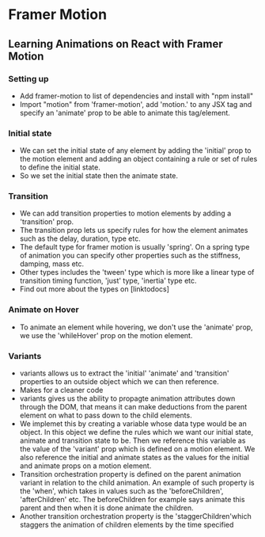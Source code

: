 # Framer Motion
## Learning Animations on React with Framer Motion

### Setting up
- Add framer-motion to list of dependencies and install with "npm install"
- Import "motion" from 'framer-motion', add 'motion.' to any JSX tag and specify an 'animate' prop to be able to animate this tag/element. 

### Initial state
- We can set the initial state of any element by adding the 'initial' prop to the motion element and adding an object containing a rule or set of rules to define the initial state. 
- So we set the initial state then the animate state.

### Transition
- We can add transition properties to motion elements by adding a 'transition' prop.
- The transition prop lets us specify rules for how the element animates such as the delay, duration, type etc.
- The default type for framer motion is usually 'spring'. On a spring type of animation you can specify other properties such as the stiffness, damping, mass etc. 
- Other types includes the 'tween' type which is more like a linear type of transition timing function, 'just' type, 'inertia' type etc. 
- Find out more about the types on [linktodocs]

### Animate on Hover
- To animate an element while hovering, we don't use the 'animate' prop, we use the 'whileHover' prop on the motion element.

### Variants
- variants allows us to extract the 'initial' 'animate' and 'transition' properties to an outside object which we can then reference. 
- Makes for a cleaner code
- variants gives us the ability to propagte animation attributes down through the DOM, that means it can make deductions from the parent element on what to pass down to the child elements.
- We implemet this by creating a variable whose data type would be an object. In this object we define the rules which we want our initial state, animate and transition state to be. Then we reference this variable as the value of the 'variant' prop which is defined on a motion element. We also reference the initial and animate states as the values for the initial and animate props on a motion element. 
- Transition orchestration property is defined on the parent animation variant in relation to the child animation. An example of such property is the 'when', which takes in values such as the 'beforeChildren', 'afterChildren' etc. The beforeChildren for example says animate this parent and then when it is done animate the children. 
- Another transition orchestration property is the 'staggerChildren'which staggers the animation of children elements by the time specified
